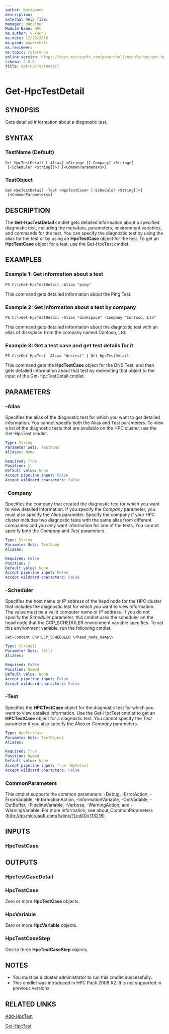 ```yaml
---
author: Kateyanne
description: 
external help file: 
manager: dansimp
Module Name: HPC
ms.author: v-kaunu
ms.date: 12/20/2016
ms.prod: powershell
ms.reviewer: 
ms.topic: reference
online version: https://docs.microsoft.com/powershell/module/hpc/get-hpctestdetail?view=windowsserver2012r2-ps&wt.mc_id=ps-gethelp
schema: 2.0.0
title: Get-HpcTestDetail
---
```


# Get-HpcTestDetail

## SYNOPSIS
Gets detailed information about a diagnostic test.

## SYNTAX

### TestName (Default)
```
Get-HpcTestDetail [-Alias] <String> [[-Company] <String>]
 [-Scheduler <String[]>] [<CommonParameters>]
```

### TestObject
```
Get-HpcTestDetail -Test <HpcTestCase> [-Scheduler <String[]>]
 [<CommonParameters>]
```

## DESCRIPTION
The **Get-HpcTestDetail** cmdlet gets detailed information about a specified diagnostic test, including the metadata, parameters, environment variables, and commands for the test.
You can specify the diagnostic test by using the alias for the test or by using an **HpcTestCase** object for the test.
To get an **HpcTestCase** object for a test, use the Get-HpcTest cmdlet.

## EXAMPLES

### Example 1: Get information about a test
```
PS C:\>Get-HpcTestDetail -Alias "ping"
```

This command gets detailed information about the Ping Test.

### Example 2: Get information about a test by company
```
PS C:\>Get-HpcTestDetail -Alias "diskspace" -Company "Contoso, Ltd"
```

This command gets detailed information about the diagnostic test with an alias of diskspace from the company named Contoso, Ltd.

### Example 3: Get a test case and get test details for it
```
PS C:\>Get-HpcTest -Alias "dnstest" | Get-HpcTestDetail
```

This command gets the **HpcTestCase** object for the DNS Test, and then gets detailed information about that test by redirecting that object to the input of the Get-HpcTestDetail cmdlet.

## PARAMETERS

### -Alias
Specifies the alias of the diagnostic test for which you want to get detailed information.
You cannot specify both the Alias and Test parameters.
To view a list of the diagnostic tests that are available on the HPC cluster, use the Get-HpcTest cmdlet.

```yaml
Type: String
Parameter Sets: TestName
Aliases: Name

Required: True
Position: 1
Default value: None
Accept pipeline input: False
Accept wildcard characters: False
```

### -Company
Specifies the company that created the diagnostic test for which you want to view detailed information.
If you specify the *Company* parameter, you must also specify the *Alias* parameter.
Specify the company if your HPC cluster includes two diagnostic tests with the same alias from different companies and you only want information for one of the tests.
You cannot specify both the *Company* and *Test* parameters.

```yaml
Type: String
Parameter Sets: TestName
Aliases:

Required: False
Position: 2
Default value: None
Accept pipeline input: False
Accept wildcard characters: False
```

### -Scheduler
Specifies the host name or IP address of the head node for the HPC cluster that includes the diagnostic test for which you want to view information.
The value must be a valid computer name or IP address.
If you do not specify the *Scheduler* parameter, this cmdlet uses the scheduler on the head node that the CCP_SCHEDULER environment variable specifies.
To set this environment variable, run the following cmdlet:

`Set-Content Env:CCP_SCHEDULER \<head_node_name\>`

```yaml
Type: String[]
Parameter Sets: (All)
Aliases:

Required: False
Position: Named
Default value: None
Accept pipeline input: False
Accept wildcard characters: False
```

### -Test
Specifies the **HPCTestCase** object for the diagnostic test for which you want to view detailed information.
Use the Get-HpcTest cmdlet to get an **HPCTestCase** object for a diagnostic test.
You cannot specify the *Test* parameter if you also specify the *Alias* or *Company* parameters.

```yaml
Type: HpcTestCase
Parameter Sets: TestObject
Aliases:

Required: True
Position: Named
Default value: None
Accept pipeline input: True (ByValue)
Accept wildcard characters: False
```

### CommonParameters
This cmdlet supports the common parameters: -Debug, -ErrorAction, -ErrorVariable, -InformationAction, -InformationVariable, -OutVariable, -OutBuffer, -PipelineVariable, -Verbose, -WarningAction, and -WarningVariable. For more information, see about_CommonParameters (http://go.microsoft.com/fwlink/?LinkID=113216).

## INPUTS

### HpcTestCase

## OUTPUTS

### HpcTestCaseDetail

### HpcTestCase
Zero or more **HpcTestCase** objects.

### HpcVariable
Zero or more **HpcVariable** objects.

### HpcTestCaseStep
One to three **HpcTestCaseStep** objects.

## NOTES
* You must be a cluster administrator to run this cmdlet successfully.
* This cmdlet was introduced in HPC Pack 2008 R2. It is not supported in previous versions.

## RELATED LINKS

[Add-HpcTest](./Add-HpcTest.md)

[Get-HpcTest](./Get-HpcTest.md)
